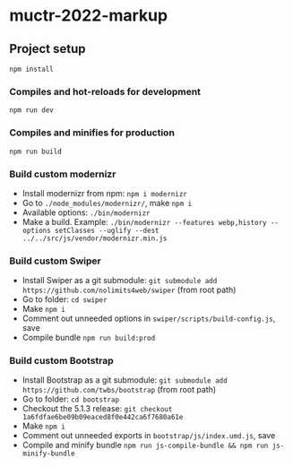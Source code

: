 # muctr-2022-markup

## Project setup
```
npm install
```

### Compiles and hot-reloads for development
```
npm run dev
```

### Compiles and minifies for production
```
npm run build
```

### Build custom modernizr
* Install modernizr from npm: ```npm i modernizr```
* Go to ```./node_modules/modernizr/```, make ```npm i```
* Available options: ```./bin/modernizr```
* Make a build. Example: ```./bin/modernizr --features webp,history --options setClasses --uglify --dest ../../src/js/vendor/modernizr.min.js```

### Build custom Swiper
* Install Swiper as a git submodule: ```git submodule add https://github.com/nolimits4web/swiper``` (from root path)
* Go to folder: ```cd swiper```
* Make ```npm i```
* Comment out unneeded options in ```swiper/scripts/build-config.js```, save
* Compile bundle ```npm run build:prod```

### Build custom Bootstrap
* Install Bootstrap as a git submodule: ```git submodule add https://github.com/twbs/bootstrap``` (from root path)
* Go to folder: ```cd bootstrap```
* Checkout the 5.1.3 release: ```git checkout 1a6fdfae6be09b09eaced8f0e442ca6f7680a61e```
* Make ```npm i```
* Comment out unneeded exports in ```bootstrap/js/index.umd.js```, save
* Compile and minify bundle ```npm run js-compile-bundle && npm run js-minify-bundle```
